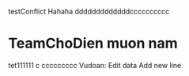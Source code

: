 
testConflict Hahaha
dddddddddddddcccccccccc
# TeamChoDien muon nam
tet111111
c ccccccccc
Vudoan: Edit data
Add new line

